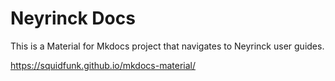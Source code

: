 # Neyrinck Docs

This is a Material for Mkdocs project that navigates to Neyrinck user guides.

https://squidfunk.github.io/mkdocs-material/
